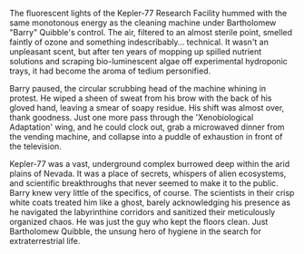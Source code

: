 The fluorescent lights of the Kepler-77 Research Facility hummed with the same monotonous energy as the cleaning machine under Bartholomew "Barry" Quibble's control. The air, filtered to an almost sterile point, smelled faintly of ozone and something indescribably… technical. It wasn't an unpleasant scent, but after ten years of mopping up spilled nutrient solutions and scraping bio-luminescent algae off experimental hydroponic trays, it had become the aroma of tedium personified.

Barry paused, the circular scrubbing head of the machine whining in protest. He wiped a sheen of sweat from his brow with the back of his gloved hand, leaving a smear of soapy residue. His shift was almost over, thank goodness. Just one more pass through the 'Xenobiological Adaptation' wing, and he could clock out, grab a microwaved dinner from the vending machine, and collapse into a puddle of exhaustion in front of the television.

Kepler-77 was a vast, underground complex burrowed deep within the arid plains of Nevada. It was a place of secrets, whispers of alien ecosystems, and scientific breakthroughs that never seemed to make it to the public. Barry knew very little of the specifics, of course. The scientists in their crisp white coats treated him like a ghost, barely acknowledging his presence as he navigated the labyrinthine corridors and sanitized their meticulously organized chaos. He was just the guy who kept the floors clean. Just Bartholomew Quibble, the unsung hero of hygiene in the search for extraterrestrial life.
